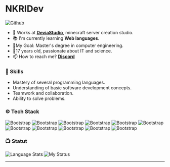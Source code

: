
# NKRIDev

[![Github](https://img.shields.io/github/followers/NKRIDev?label=Follow&style=social)](https://github.com/NKRIDev)

- 🔮 Works at  [**DeviaStudio**](https://discord.gg/s53CnFqjnM), minecraft server creation studio. 
- 📚 I'm currently learning **Web languages**.
- 🎯My Goal: Master's degree in computer engineering.
- 💬17 years old, passionate about IT and science.
- 📫 How to reach me? [**Discord**](https://discord.gg/ECvtCadqDF)


### 📑 Skills

- Mastery of several programming languages.
- Understanding of basic software development concepts.
- Teamwork and collaboration.
- Ability to solve problems.


### ⚙️ Tech Stack

![Bootstrap](https://img.shields.io/badge/-Java-05122A?style=for-the-badge&logo=Java&color=313131) ![Bootstrap](https://img.shields.io/badge/-JavaScript-05122A?style=for-the-badge&logo=JavaScript&color=313131) ![Bootstrap](https://img.shields.io/badge/-Html5-05122A?style=for-the-badge&logo=Html5&color=313131) ![Bootstrap](https://img.shields.io/badge/-CSS3-05122A?style=for-the-badge&logo=CSS3&color=313131) ![Bootstrap](https://img.shields.io/badge/-MySQL-05122A?style=for-the-badge&logo=MySQL&color=313131) 
![Bootstrap](https://img.shields.io/badge/-Git-05122A?style=for-the-badge&logo=Git&color=313131) ![Bootstrap](https://img.shields.io/badge/-GitLab-05122A?style=for-the-badge&logo=GitLab&color=313131) ![Bootstrap](https://img.shields.io/badge/-GitHub-05122A?style=for-the-badge&logo=GitHub&color=313131)
 ![Bootstrap](https://img.shields.io/badge/-Visual%20Studio%20Code-05122A?style=for-the-badge&logo=Visual-Studio-Code&color=313131) ![Bootstrap](https://img.shields.io/badge/-IntelliJ%20IDEA-05122A?style=for-the-badge&logo=IntelliJ-IDEA&color=313131) ![Bootstrap](https://img.shields.io/badge/-Eclipse%20IDE-05122A?style=for-the-badge&logo=Eclipse-IDE&color=313131)


### 📺 Statut
<img align="left" alt="Language Stats" src="https://github-readme-stats.anuraghazra1.vercel.app/api/top-langs/?username=NKRIDev&show_icons=true&theme=dark"/>

![My Status](https://github-readme-stats.vercel.app/api?username=NKRIDev&show_icons=true&theme=dark)


---
